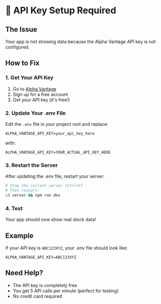 # 🔑 API Key Setup Required

## The Issue
Your app is not showing data because the Alpha Vantage API key is not configured.

## How to Fix

### 1. Get Your API Key
1. Go to [Alpha Vantage](https://www.alphavantage.co/support/#api-key)
2. Sign up for a free account
3. Get your API key (it's free!)

### 2. Update Your .env File
Edit the `.env` file in your project root and replace:
```
ALPHA_VANTAGE_API_KEY=your_api_key_here
```
with:
```
ALPHA_VANTAGE_API_KEY=YOUR_ACTUAL_API_KEY_HERE
```

### 3. Restart the Server
After updating the .env file, restart your server:
```bash
# Stop the current server (Ctrl+C)
# Then restart:
cd server && npm run dev
```

### 4. Test
Your app should now show real stock data!

## Example
If your API key is `ABC123XYZ`, your .env file should look like:
```
ALPHA_VANTAGE_API_KEY=ABC123XYZ
```

## Need Help?
- The API key is completely free
- You get 5 API calls per minute (perfect for testing)
- No credit card required 